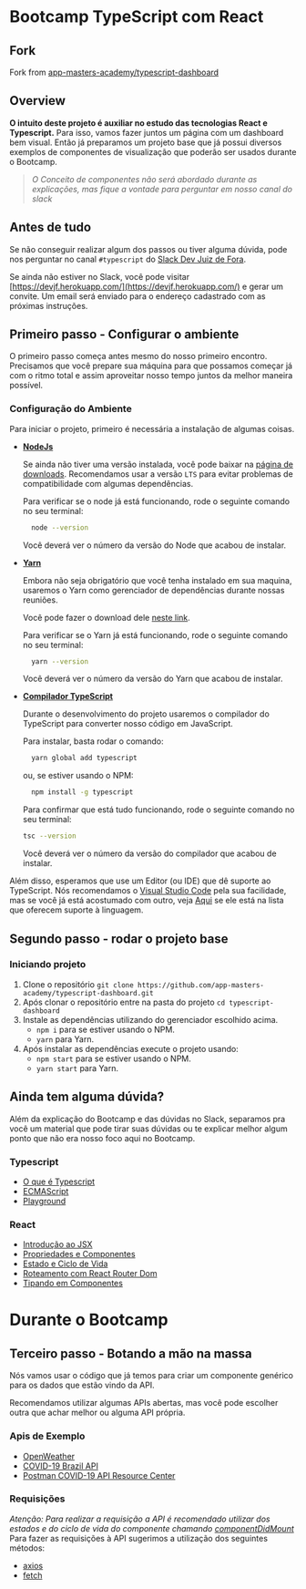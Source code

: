 # Bootcamp TypeScript com React

## Fork

Fork from [app-masters-academy/typescript-dashboard](https://github.com/app-masters-academy/typescript-dashboard)

## Overview

**O intuito deste projeto é auxiliar no estudo das tecnologias React e Typescript.**
Para isso, vamos fazer juntos um página com um dashboard bem visual. Então já preparamos um projeto base que já possui diversos exemplos de componentes de visualização que poderão ser usados durante o Bootcamp. 

> _O Conceito de componentes não será abordado durante as explicações, mas fique a vontade para perguntar em nosso canal do slack_

## Antes de tudo

Se não conseguir realizar algum dos passos ou tiver alguma dúvida, pode nos perguntar no canal `#typescript` do [Slack Dev Juiz de Fora](http://devjf.slack.com/).

Se ainda não estiver no Slack, você pode visitar [https://devjf.herokuapp.com/](https://devjf.herokuapp.com/) e gerar um convite. Um email será enviado para o endereço cadastrado com as próximas instruções.

## Primeiro passo - Configurar o ambiente

O primeiro passo começa antes mesmo do nosso primeiro encontro. Precisamos que você prepare sua máquina para que possamos começar já com o ritmo total e assim aproveitar nosso tempo juntos da melhor maneira possível.

### Configuração do Ambiente

Para iniciar o projeto, primeiro é necessária a instalação de algumas coisas.

- [**NodeJs**](https://nodejs.org/en/)
  
  Se ainda não tiver uma versão instalada, você pode baixar na [página de downloads](https://nodejs.org/en/download/). Recomendamos usar a versão `LTS` para evitar problemas de compatibilidade com algumas dependências.
  
  Para verificar se o node já está funcionando, rode o seguinte comando no seu terminal:

  ```sh
    node --version
  ```

  Você deverá ver o número da versão do Node que acabou de instalar.

- [**Yarn**](https://classic.yarnpkg.com/en/)

  Embora não seja obrigatório que você tenha instalado em sua maquina, usaremos o Yarn como gerenciador de dependências durante nossas reuniões.

  Você pode fazer o download dele [neste link](https://classic.yarnpkg.com/en/docs/install).

  Para verificar se o Yarn já está funcionando, rode o seguinte comando no seu terminal:

  ```sh
    yarn --version
  ```

  Você deverá ver o número da versão do Yarn que acabou de instalar.

- [**Compilador TypeScript**](https://www.typescriptlang.org/)

  Durante o desenvolvimento do projeto usaremos o compilador do TypeScript para converter nosso código em JavaScript.
  
  Para instalar, basta rodar o comando:

  ```sh
    yarn global add typescript
  ```

  ou, se estiver usando o NPM:

  ```sh
    npm install -g typescript
  ```

  Para confirmar que está tudo funcionando, rode o seguinte comando no seu terminal:
  
  ```sh
  tsc --version
  ```

  Você deverá ver o número da versão do compilador que acabou de instalar.

Além disso, esperamos que use um Editor (ou IDE) que dê suporte ao TypeScript. Nós recomendamos o [Visual Studio Code](https://code.visualstudio.com/) pela sua facilidade, mas se você já está acostumado com outro, veja [Aqui](https://github.com/Microsoft/TypeScript/wiki/TypeScript-Editor-Support) se ele está na lista que oferecem suporte à linguagem.

## Segundo passo - rodar o projeto base

### Iniciando projeto

1. Clone o repositório `git clone https://github.com/app-masters-academy/typescript-dashboard.git`
1. Após clonar o repositório entre na pasta do projeto `cd typescript-dashboard`
1. Instale as dependências utilizando do gerenciador escolhido acima.
   - `npm i` para se estiver usando o NPM.
   - `yarn` para Yarn.
1. Após instalar as dependências execute o projeto usando:
   - `npm start` para se estiver usando o NPM.
   - `yarn start` para Yarn.

## Ainda tem alguma dúvida?

Além da explicação do Bootcamp e das dúvidas no Slack, separamos pra você um material que pode tirar suas dúvidas ou te explicar melhor algum ponto que não era nosso foco aqui no Bootcamp.

### Typescript

- [O que é Typescript](https://imasters.com.br/dotnet/net-o-que-e-typescript-e-quais-os-seus-beneficios)
- [ECMAScript](https://medium.com/trainingcenter/afinal-javascript-e-ecmascript-s%C3%A3o-a-mesma-coisa-498374abbc47)
- [Playground](https://www.typescriptlang.org/play)

### React

- [Introdução ao JSX](https://pt-br.reactjs.org/docs/introducing-jsx.html)
- [Propriedades e Componentes](https://pt-br.reactjs.org/docs/components-and-props.html)
- [Estado e Ciclo de Vida](https://pt-br.reactjs.org/docs/state-and-lifecycle.html)
- [Roteamento com React Router Dom](https://blog.rocketseat.com.br/paginacao-react-router/)
- [Tipando em Componentes](https://medium.com/@oieduardorabelo/react-e-typescript-o-dilema-defaultprops-4711e0e6f271)
  

# Durante o Bootcamp

## Terceiro passo - Botando a mão na massa

Nós vamos usar o código que já temos para criar um componente genérico para os dados que estão vindo da API.

Recomendamos utilizar algumas APIs abertas, mas você pode escolher outra que achar melhor ou alguma API própria.


### Apis de Exemplo

- [OpenWeather](https://openweathermap.org/api)
- [COVID-19 Brazil API](https://covid19-brazil-api-docs.now.sh/)
- [Postman COVID-19 API Resource Center](https://covid-19-apis.postman.com/)


### Requisições

_Atenção: Para realizar a requisição a API é recomendado utilizar dos estados e do ciclo de vida do componente chamando [componentDidMount](https://pt-br.reactjs.org/docs/state-and-lifecycle.html#adding-lifecycle-methods-to-a-class)_
Para fazer as requisições à API sugerimos a utilização dos seguintes métodos:
- [axios](https://github.com/axios/axios)
- [fetch](https://reactnative.dev/docs/network)
